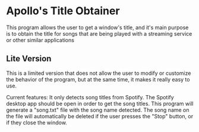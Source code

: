 # Apollo's Title Obtainer

This program allows the user to get a window's title, and it's main purpose is to obtain the title for songs that are being played with a streaming service or other similar applications

## Lite Version
This is a limited version that does not allow the user to modify or customize the behavior of the program, but at the same time, it makes it really easy to use.

Current features:
It only detects song titles from Spotify. The Spotify desktop app should be open in order to get the song titles.
This program will generate a "song.txt" file with the song name detected.
The song name on the file will automatically be deleted if the user presses the "Stop" button, or if they close the window.